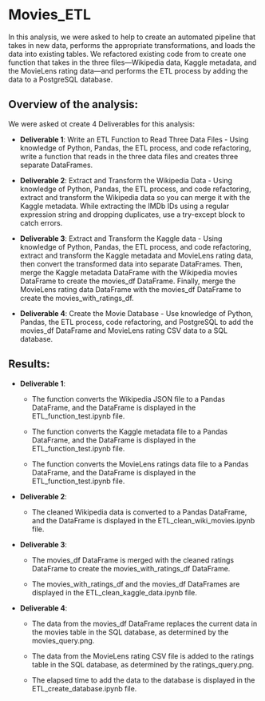 # Movies_ETL
In this analysis, we were asked to help to create an automated pipeline that takes in new data, performs the appropriate transformations, and loads the data into existing tables. We refactored existing code from to create one function that takes in the three files—Wikipedia data, Kaggle metadata, and the MovieLens rating data—and performs the ETL process by adding the data to a PostgreSQL database.

## Overview of the analysis: 

We were asked ot create 4 Deliverables for this analysis: 

- **Deliverable 1**: Write an ETL Function to Read Three Data Files - Using knowledge of Python, Pandas, the ETL process, and code refactoring, write a function that reads in the three data files and creates three separate DataFrames.

- **Deliverable 2**: Extract and Transform the Wikipedia Data - Using knowledge of Python, Pandas, the ETL process, and code refactoring, extract and transform the Wikipedia data so you can merge it with the Kaggle metadata. While extracting the IMDb IDs using a regular expression string and dropping duplicates, use a try-except block to catch errors.

- **Deliverable 3**: Extract and Transform the Kaggle data - Using knowledge of Python, Pandas, the ETL process, and code refactoring, extract and transform the Kaggle metadata and MovieLens rating data, then convert the transformed data into separate DataFrames. Then, merge the Kaggle metadata DataFrame with the Wikipedia movies DataFrame to create the movies_df DataFrame. Finally, merge the MovieLens rating data DataFrame with the movies_df DataFrame to create the movies_with_ratings_df.

- **Deliverable 4**: Create the Movie Database - Use knowledge of Python, Pandas, the ETL process, code refactoring, and PostgreSQL to add the movies_df DataFrame and MovieLens rating CSV data to a SQL database.


## Results: 

- **Deliverable 1**:
  - The function converts the Wikipedia JSON file to a Pandas DataFrame, and the DataFrame is displayed in the ETL_function_test.ipynb file.
  
  - The function converts the Kaggle metadata file to a Pandas DataFrame, and the DataFrame is displayed in the ETL_function_test.ipynb file.
  
  - The function converts the MovieLens ratings data file to a Pandas DataFrame, and the DataFrame is displayed in the ETL_function_test.ipynb file.


- **Deliverable 2**: 
  - The cleaned Wikipedia data is converted to a Pandas DataFrame, and the DataFrame is displayed in the ETL_clean_wiki_movies.ipynb file.

- **Deliverable 3**: 
  - The movies_df DataFrame is merged with the cleaned ratings DataFrame to create the movies_with_ratings_df DataFrame. 
  
  - The movies_with_ratings_df and the movies_df DataFrames are displayed in the ETL_clean_kaggle_data.ipynb file.

- **Deliverable 4**:
  - The data from the movies_df DataFrame replaces the current data in the movies table in the SQL database, as determined by the movies_query.png.
  
  - The data from the MovieLens rating CSV file is added to the ratings table in the SQL database, as determined by the ratings_query.png.
  
  - The elapsed time to add the data to the database is displayed in the ETL_create_database.ipynb file. 


